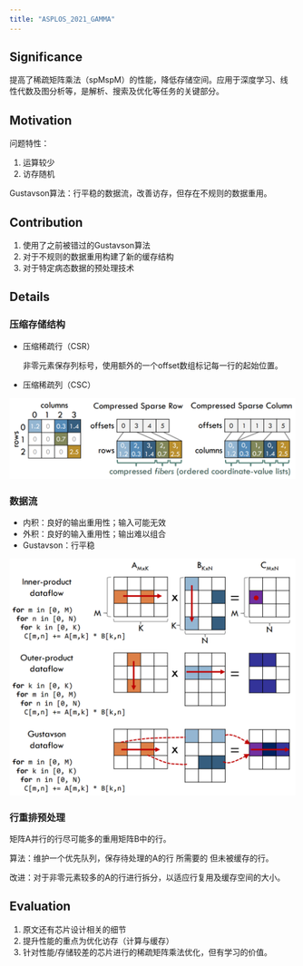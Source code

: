 ```yaml
---
title: "ASPLOS_2021_GAMMA"
---
```


## Significance

提高了稀疏矩阵乘法（spMspM）的性能，降低存储空间。应用于深度学习、线性代数及图分析等，是解析、搜索及优化等任务的关键部分。

## Motivation

问题特性：

1. 运算较少
2. 访存随机

Gustavson算法：行平稳的数据流，改善访存，但存在不规则的数据重用。

## Contribution

1. 使用了之前被错过的Gustavson算法
2. 对于不规则的数据重用构建了新的缓存结构
3. 对于特定病态数据的预处理技术

## Details

### 压缩存储结构

- 压缩稀疏行（CSR）

  非零元素保存列标号，使用额外的一个offset数组标记每一行的起始位置。

- 压缩稀疏列（CSC）

![image-20240103153607860](./_ASPLOS_2021_GAMMA.assets/image-20240103153607860.png)

### 数据流

- 内积：良好的输出重用性；输入可能无效
- 外积：良好的输入重用性；输出难以组合
- Gustavson：行平稳

![image-20240103154054530](./_ASPLOS_2021_GAMMA.assets/image-20240103154054530.png)

### 行重排预处理

矩阵A并行的行尽可能多的重用矩阵B中的行。

算法：维护一个优先队列，保存待处理的A的行 所需要的 但未被缓存的行。

改进：对于非零元素较多的A的行进行拆分，以适应行复用及缓存空间的大小。

## Evaluation

1. 原文还有芯片设计相关的细节
2. 提升性能的重点为优化访存（计算与缓存）
3. 针对性能/存储较差的芯片进行的稀疏矩阵乘法优化，但有学习的价值。
